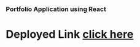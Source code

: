### Portfolio Application using React

# Deployed Link [click here](https://dev-raj-portfolio.netlify.app/)
